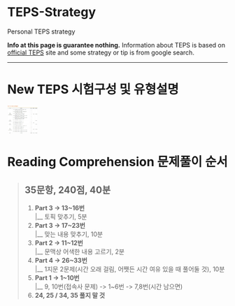 # TEPS-Strategy
Personal TEPS strategy

**Info at this page is guarantee nothing.** Information about TEPS is based on [official TEPS](https://www.teps.or.kr/) site and some strategy or tip is from google search.

---

# New TEPS 시험구성 및 유형설명

<img src="/images/문제유형.jpg" width="70" height="70%"/><br/>

# Reading Comprehension 문제풀이 순서

> ## 35문항, 240점, 40분
>
> 1. **Part 3 -> 13~16번**<br/>
>   |__ 토픽 맞추기, 5분
> 2. **Part 3 -> 17~23번**<br/>
>   |__ 맞는 내용 맞추기, 10분
> 3. **Part 2 -> 11~12번**<br/>
>   |__ 문맥상 어색한 내용 고르기, 2분
> 4. **Part 4 -> 26~33번**<br/>
>   |__ 1지문 2문제(시간 오래 걸림, 어쨋든 시간 여유 있을 때 풀어둘 것), 10분
> 5. **Part 1 -> 1~10번**<br/>
>   |__ 9, 10번(접속사 문제) -> 1~6번 -> 7,8번(시간 남으면)
> 6. **24, 25 / 34, 35 풀지 말 것**
